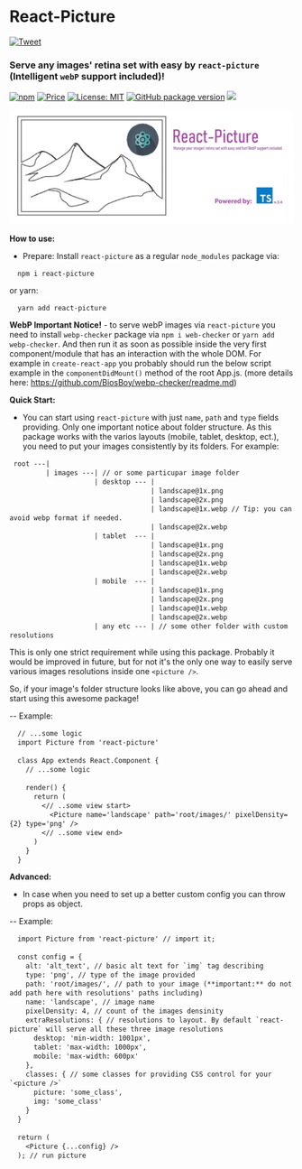 # React-Picture

 [![Tweet](https://img.shields.io/twitter/url/http/shields.io.svg?style=social)](https://twitter.com/intent/tweet?text=See&url=https://github.com/BiosBoy/react-picture&via=svyat770&hashtags=js,jsx,webp,react-picture,picture,images,html,css)

### Serve any images' retina set with easy by `react-picture` (Intelligent `webP` support included)!

[![npm](https://badgen.net/npm/v/react-picture)](https://www.npmjs.com/package/react-picture) [![Price](https://img.shields.io/badge/price-FREE-purple.svg)](https://github.com/BiosBoy/react-picture/blob/master/LICENSE) [![License: MIT](https://img.shields.io/badge/license-MIT-yellow.svg)](https://github.com/BiosBoy/react-picture/blob/master/LICENSE) [![GitHub package version](https://img.shields.io/badge/version-1.1.3-green.svg)](https://github.com/BiosBoy/react-picture) ![](https://img.badgesize.io/biosboy/react-picture/master/index.js.svg)

![logo_image](https://raw.githubusercontent.com/BiosBoy/react-picture/master/react-picture_logo.jpg)

**How to use:**
  - Prepare:
   Install `react-picture` as a regular `node_modules` package via:
   ```
     npm i react-picture
   ```
   or yarn:
   ```
     yarn add react-picture
   ```
**WebP Important Notice!** - to serve webP images via `react-picture` you need to install `webp-checker` package via `npm i web-checker` or `yarn add webp-checker`. And then run it as soon as possible inside the very first component/module that has an interaction with the whole DOM. For example in `create-react-app` you probably should run the below script example in the `componentDidMount()` method of the root App.js. (more details here: https://github.com/BiosBoy/webp-checker/readme.md)

**Quick Start:**

   - You can start using `react-picture` with just `name`, `path` and `type` fields providing. Only one important notice about folder structure. As this package works with the varios layouts (mobile, tablet, desktop, ect.), you need to put your images consistently by its folders. For example:
   ```
    root ---|
            | images ---| // or some particupar image folder
                        | desktop --- |
                                      | landscape@1x.png
                                      | landscape@2x.png
                                      | landscape@1x.webp // Tip: you can avoid webp format if needed.
                                      | landscape@2x.webp
                        | tablet  --- |
                                      | landscape@1x.png
                                      | landscape@2x.png
                                      | landscape@1x.webp
                                      | landscape@2x.webp
                        | mobile  --- |
                                      | landscape@1x.png
                                      | landscape@2x.png
                                      | landscape@1x.webp
                                      | landscape@2x.webp
                        | any etc --- | // some other folder with custom resolutions
   ```

   This is only one strict requirement while using this package. Probably it would be improved in future, but for not it's the only one way to easily serve various images resolutions inside one `<picture />`.

   So, if your image's folder structure looks like above, you can go ahead and start using this awesome package! 
   
  -- Example:
  ```
    // ...some logic
    import Picture from 'react-picture'

    class App extends React.Component {
      // ...some logic
    
      render() {
        return (
          <// ..some view start>
            <Picture name='landscape' path='root/images/' pixelDensity={2} type='png' />
          <// ..some view end>
        )
      }
    }
  ```

**Advanced:**
  - In case when you need to set up a better custom config you can throw props as object.

  -- Example:
  ```
    import Picture from 'react-picture' // import it;

    const config = {
      alt: 'alt_text', // basic alt text for `img` tag describing
      type: 'png', // type of the image provided
      path: 'root/images/', // path to your image (**important:** do not add path here with resolutions' paths including)
      name: 'landscape', // image name
      pixelDensity: 4, // count of the images densinity
      extraResolutions: { // resolutions to layout. By default `react-picture` will serve all these three image resolutions
        desktop: 'min-width: 1001px',
        tablet: 'max-width: 1000px',
        mobile: 'max-width: 600px'
      },
      classes: { // some classes for providing CSS control for your `<picture />`
        picture: 'some_class',
        img: 'some_class'
      }
    }
    
    return (
      <Picture {...config} />
    ); // run picture
  ```
